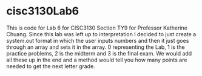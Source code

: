 # cisc3130Lab6
  This is code for Lab 6 for CISC3130 Section TY9 for Professor Katherine Chuang. Since this lab was left up to interpretation I decided to just create a system.out format in which the user inputs numbers and then it just goes through an array and sets it in the array. 0 representing the Lab, 1 is the practice problems, 2 is the midterm and 3 is the final exam. We would add all these up in the end and a method would tell you how many points are needed to get the next letter grade.
